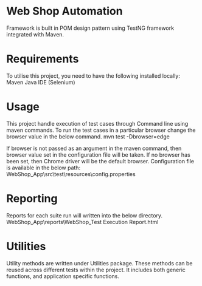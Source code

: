 # Web Shop Automation
Framework is built in POM design pattern using TestNG framework integrated with Maven. 

# Requirements
To utilise this project, you need to have the following installed locally:
Maven
Java 
IDE (Selenium)

# Usage

This project handle execution of test cases through Command line using maven commands.
To run the test cases in a particular browser change the browser value in the below command. 
mvn test -Dbrowser=edge

If browser is not passed as an argument in the maven command, then browser value set in the configuration file will be taken. If no browser has been set, then Chrome driver will be the default browser.
Configuration file is available in the below path:
WebShop_App\src\test\resources\config.properties

# Reporting
Reports for each suite run will written into the below directory.
WebShop_App\reports\WebShop_Test Execution Report.html

# Utilities
Utility methods are written under Utilities package. These methods can be reused across different tests within the project. It includes both generic functions, and application specific functions. 

